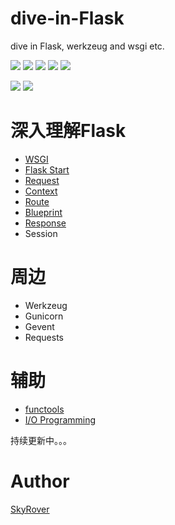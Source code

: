 # dive-in-Flask
dive in Flask, werkzeug and wsgi etc.

![](https://img.shields.io/badge/Python-3.5-green.svg)
![](https://img.shields.io/badge/Flask-0.13_dev-green.svg)
![](https://img.shields.io/badge/Werkzeug-0.11.11-green.svg)
![](https://img.shields.io/badge/socketserver-0.4-green.svg)
![](https://img.shields.io/badge/http.server-0.6-green.svg)

![](https://img.shields.io/badge/functools--green.svg)
![](https://img.shields.io/badge/io--green.svg)

深入理解Flask
===

- [WSGI](https://github.com/Microndgt/dive-in-Flask/blob/master/WSGI.md)
- [Flask Start](https://github.com/Microndgt/dive-in-Flask/blob/master/flask-start.md)
- [Request](https://github.com/Microndgt/dive-in-Flask/blob/master/Request.md)
- [Context](https://github.com/Microndgt/dive-in-Flask/blob/master/Context.md)
- [Route](https://github.com/Microndgt/dive-in-Flask/blob/master/route.md)
- [Blueprint](https://github.com/Microndgt/dive-in-Flask/blob/master/Blueprint.md)
- [Response](https://github.com/Microndgt/dive-in-Flask/blob/master/Response.md)
- Session

周边
===

- Werkzeug
- Gunicorn
- Gevent
- Requests

辅助
===

- [functools](https://github.com/Microndgt/dive-in-Flask/blob/master/functools.md)
- [I/O Programming](https://github.com/Microndgt/dive-in-Flask/blob/master/IO_programming.md)

持续更新中。。。

Author
===

[SkyRover](http://skyrover.me)
